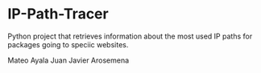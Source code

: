 # IP-Path-Tracer
Python project that retrieves information about the most used IP paths for packages going to speciic websites.

Mateo Ayala
Juan Javier Arosemena